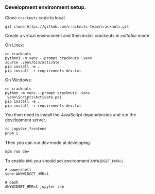 ### Development environment setup.

Clone `cracknuts` code to local.

```shell
git clone https://github.com/cracknuts-team/cracknuts.git
```

Create a virtual environment and then install cracknuts in *editable* mode.

On Linux:

```shell
cd cracknuts
python3 -m venv --prompt cracknuts .venv
source .venv/bin/activate
pip install -e .
pip install -r requirements-dev.txt
```

On Windows:

```shell
cd cracknuts
python -m venv --prompt cracknuts .venv
.venv\Scripts\Activate.ps1
pip install -e .
pip install -r requirements-dev.txt
```

You then need to install the JavaScript dependencies and run the development server.

```sh
cd jupyter_frontend
pnpm i
```

Then you can run dev mode at developing.

```sh
npm run dev
```

To enable `HMR` you should set environment `ANYWIDGET_HMR=1`  

```shell
# powershell
$env:ANYWIDGET_HMR=1
```

```shell
# bash
ANYWIDGET_HMR=1 jupyter lab
```
